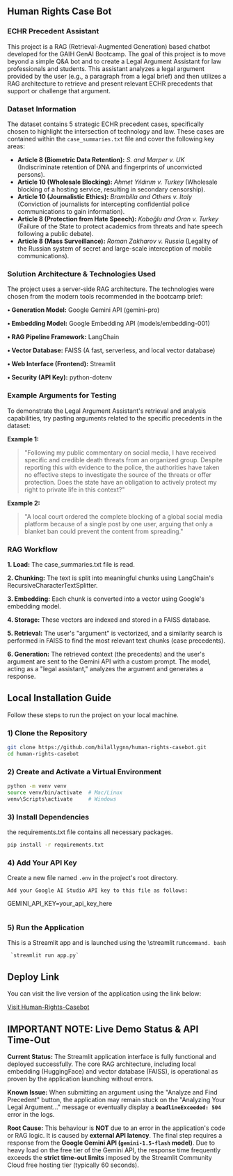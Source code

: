 ## Human Rights Case Bot ##
### ECHR Precedent Assistant ###

This project is a RAG (Retrieval-Augmented Generation) based chatbot developed for the GAIH GenAI Bootcamp.
The goal of this project is to move beyond a simple Q&A bot and to create a Legal Argument Assistant for law professionals and students.
This assistant analyzes a legal argument provided by the user (e.g., a paragraph from a legal brief) and then utilizes a RAG architecture to retrieve and present relevant ECHR precedents that support or challenge that argument.

### Dataset Information

The dataset contains 5 strategic ECHR precedent cases, specifically chosen to highlight the intersection of technology and law. These cases are contained within the `case_summaries.txt` file and cover the following key areas:

* **Article 8 (Biometric Data Retention):** *S. and Marper v. UK* (Indiscriminate retention of DNA and fingerprints of unconvicted persons).
* **Article 10 (Wholesale Blocking):** *Ahmet Yıldırım v. Turkey* (Wholesale blocking of a hosting service, resulting in secondary censorship).
* **Article 10 (Journalistic Ethics):** *Brambilla and Others v. Italy* (Conviction of journalists for intercepting confidential police communications to gain information).
* **Article 8 (Protection from Hate Speech):** *Kaboğlu and Oran v. Turkey* (Failure of the State to protect academics from threats and hate speech following a public debate).
* **Article 8 (Mass Surveillance):** *Roman Zakharov v. Russia* (Legality of the Russian system of secret and large-scale interception of mobile communications).



### Solution Architecture & Technologies Used
The project uses a server-side RAG architecture. The technologies were chosen from the modern tools recommended in the bootcamp brief:

**•  Generation Model:** Google Gemini API (gemini-pro)

**• Embedding Model:** Google Embedding API (models/embedding-001)

**• RAG Pipeline Framework:** LangChain

**• Vector Database:** FAISS (A fast, serverless, and local vector database)

**• Web Interface (Frontend):** Streamlit

**• Security (API Key):** python-dotenv

### Example Arguments for Testing

To demonstrate the Legal Argument Assistant's retrieval and analysis capabilities, try pasting arguments related to the specific precedents in the dataset:

**Example 1:**
> "Following my public commentary on social media, I have received specific and credible death threats from an organized group. Despite reporting this with evidence to the police, the authorities have taken no effective steps to investigate the source of the threats or offer protection. Does the state have an obligation to actively protect my right to private life in this context?"

**Example 2:**
> "A local court ordered the complete blocking of a global social media platform because of a single post by one user, arguing that only a blanket ban could prevent the content from spreading."



### RAG Workflow
**1. Load:** The case_summaries.txt file is read.

**2. Chunking:** The text is split into meaningful chunks using LangChain's RecursiveCharacterTextSplitter.

**3. Embedding:** Each chunk is converted into a vector using Google's embedding model.

**4. Storage:** These vectors are indexed and stored in a FAISS database.

**5. Retrieval:** The user's "argument" is vectorized, and a similarity search is performed in FAISS to find the most relevant text chunks (case precedents).

**6. Generation:** The retrieved context (the precedents) and the user's argument are sent to the Gemini API with a custom prompt. The model, acting as a "legal assistant," analyzes the argument and generates a response.

## Local Installation Guide

Follow these steps to run the project on your local machine.

### 1) Clone the Repository
```bash
git clone https://github.com/hilallygnn/human-rights-casebot.git
cd human-rights-casebot
```
### 2) Create and Activate a Virtual Environment
```bash
python -m venv venv
source venv/bin/activate  # Mac/Linux
venv\Scripts\activate     # Windows
```
### 3) Install Dependencies
the requirements.txt file contains all necessary packages.
```bash
pip install -r requirements.txt
```
### 4) Add Your API Key
Create a new file named `.env` in the project's root directory.
```
Add your Google AI Studio API key to this file as follows:
```
GEMINI_API_KEY=your_api_key_here
```
```
### 5) Run the Application
This is a Streamlit app and is launched using the \streamlit run` command.
bash ` 
```
 `streamlit run app.py` 
```
## Deploy Link

You can visit the live version of the application using the link below:

[Visit Human-Rights-Casebot](https://human-rights-casebot-www.streamlit.app)

## IMPORTANT NOTE: Live Demo Status & API Time-Out

**Current Status:** The Streamlit application interface is fully functional and deployed successfully. The core RAG architecture, including local embedding (HuggingFace) and vector database (FAISS), is operational as proven by the application launching without errors.

**Known Issue:** When submitting an argument using the "Analyze and Find Precedent" button, the application may remain stuck on the "Analyzing Your Legal Argument..." message or eventually display a **`DeadlineExceeded: 504`** error in the logs.

**Root Cause:** This behaviour is **NOT** due to an error in the application's code or RAG logic. It is caused by **external API latency**. The final step requires a response from the **Google Gemini API (`gemini-1.5-flash` model)**. Due to heavy load on the free tier of the Gemini API, the response time frequently exceeds the **strict time-out limits** imposed by the Streamlit Community Cloud free hosting tier (typically 60 seconds).






